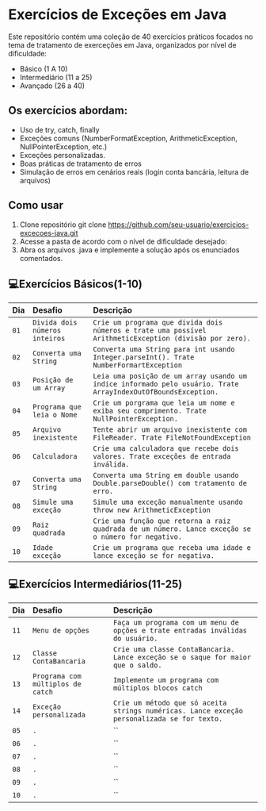 # Exercícios de Exceções em Java

Este repositório contém uma coleção de 40 exercícios práticos focados no tema de tratamento de exerceções em Java, organizados por nível de dificuldade:

- Básico (1 A 10)
- Intermediário (11 a 25)
- Avançado (26 a 40)

## Os exercícios abordam:
- Uso de try, catch, finally
- Exceções comuns (NumberFormatException, ArithmeticException, NullPointerException, etc.)
- Exceções personalizadas.
- Boas práticas de tratamento de erros
- Simulação de erros em cenários reais (login conta bancária, leitura de arquivos)

## Como usar

1. Clone repositório
git clone https://github.com/seu-usuario/exercicios-excecoes-java.git
2. Acesse a pasta de acordo com o nível de dificuldade desejado:
3. Abra os arquivos .java e implemente a solução após os enunciados comentados.


## 💻Exercícios Básicos(1-10)
| Dia | Desafio | Descrição |
| :---------------- | :--------- | :--------- |
| `01` | `Divida dois números inteiros` | `Crie um programa que divida dois números e trate uma possível ArithmeticException (divisão por zero).` |
| `02` | `Converta uma String` | `Converta uma String para int usando Integer.parseInt(). Trate NumberFormartException` |
| `03` | `Posição de um Array` | `Leia uma posição de um array usando um índice informado pelo usuário. Trate ArrayIndexOutOfBoundsException.` |
| `04` | `Programa que leia o Nome` | `Crie um porgrama que leia um nome e exiba seu comprimento. Trate NullPointerException.` 
| `05` | `Arquivo inexistente` | `Tente abrir um arquivo inexistente com FileReader. Trate FileNotFoundException` |
| `06` | `Calculadora` | `Crie uma calculadora que recebe dois valores. Trate exceções de entrada inválida.` |
| `07` | `Converta uma String` | `Converta uma String em double usando Double.parseDouble() com tratamento de erro.` |
| `08` | `Simule uma exceção` | `Simule uma exceção manualmente usando throw new ArithmeticException` |
| `09` | `Raiz quadrada` | `Crie uma função que retorna a raiz quadrada de um número. Lance exceção se o número for negativo.` 
| `10` | `Idade exceção` | `Crie um programa que receba uma idade e lance exceção se for negativa.` |



## 💻Exercícios Intermediários(11-25)
| Dia | Desafio | Descrição |
| :---------------- | :--------- | :--------- |
| `11` |`Menu de opções`| `Faça um programa com um menu de opções e trate entradas inválidas do usuário.` |
| `12` |`Classe ContaBancaria`| `Crie uma classe ContaBancaria. Lance exceção se o saque for maior que o saldo.` |
| `13` |`Programa com múltiplos de catch`| `Implemente um programa com múltiplos blocos catch` |
| `14` |`Exceção personalizada`| `Crie um método que só aceita strings numéricas. Lance exceção personalizada se for texto.` |
| `05` |`.`| `` |
| `06` |`.`| `` |
| `07` |`.`| `` |
| `08` |`.`| `` |
| `09` |`.`| `` |
| `10` |`.`| `` |


